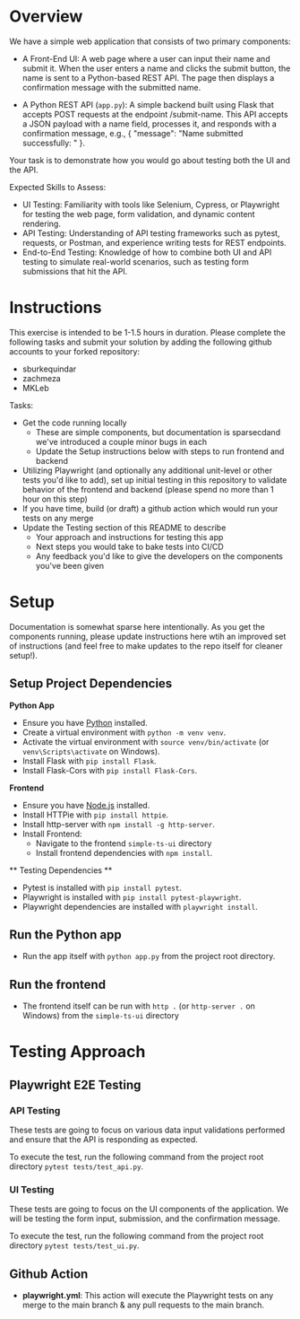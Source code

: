 # Overview

We have a simple web application that consists of two primary components:
- A Front-End UI: A web page where a user can input their name and submit it.
        When the user enters a name and clicks the submit button, the name is sent to a Python-based REST API.
        The page then displays a confirmation message with the submitted name.

- A Python REST API (`app.py`): A simple backend built using Flask that accepts POST requests at the endpoint /submit-name. This API accepts a JSON payload with a name field, processes it, and responds with a confirmation message, e.g., { "message": "Name submitted successfully: <name>" }.

Your task is to demonstrate how you would go about testing both the UI and the API. 

Expected Skills to Assess:

- UI Testing: Familiarity with tools like Selenium, Cypress, or Playwright for testing the web page, form validation, and dynamic content rendering.
- API Testing: Understanding of API testing frameworks such as pytest, requests, or Postman, and experience writing tests for REST endpoints.
- End-to-End Testing: Knowledge of how to combine both UI and API testing to simulate real-world scenarios, such as testing form submissions that hit the API.


# Instructions
This exercise is intended to be 1-1.5 hours in duration. Please complete the following tasks and submit your solution by adding the following github accounts to your forked repository:
- sburkequindar
- zachmeza
- MKLeb

Tasks:
- Get the code running locally 
    - These are simple components, but documentation is sparsecdand we've introduced a couple minor bugs in each
    - Update the Setup instructions below with steps to run frontend and backend
- Utilizing Playwright (and optionally any additional unit-level or other tests you'd  like to add), set up initial testing in this repository to validate behavior of the frontend and backend (please spend no more than 1 hour on this step)
- If you have time, build (or draft) a github action which would run your tests on any merge
- Update the Testing section of this README to describe
    - Your approach and instructions for testing this app
    - Next steps you would take to bake tests into CI/CD
    - Any feedback you'd like to give the developers on the components you've been given


# Setup

Documentation is somewhat sparse here intentionally. As you get the components running, please update instructions here wtih an improved set of instructions (and feel free to make updates to the repo itself for cleaner setup!).

## Setup Project Dependencies

**Python App**

- Ensure you have [Python](https://www.python.org) installed.
- Create a virtual environment with `python -m venv venv`.
- Activate the virtual environment with `source venv/bin/activate` (or `venv\Scripts\activate` on Windows).
- Install Flask with `pip install Flask`.
- Install Flask-Cors with `pip install Flask-Cors`.

**Frontend**

- Ensure you have [Node.js](https://nodejs.org) installed.
- Install HTTPie with `pip install httpie`.
- Install http-server with `npm install -g http-server`.
- Install Frontend: 
   - Navigate to the frontend `simple-ts-ui` directory
   - Install frontend dependencies with `npm install`.

** Testing Dependencies **

- Pytest is installed with `pip install pytest`.
- Playwright is installed with `pip install pytest-playwright`.
- Playwright dependencies are installed with `playwright install`.

## Run the Python app
- Run the app itself with `python app.py` from the project root directory.

## Run the frontend
- The frontend itself can be run with `http .` (or `http-server .` on Windows) from the `simple-ts-ui` directory

# Testing Approach

## Playwright E2E Testing

### API Testing

These tests are going to focus on various data input validations performed and ensure that the API is responding as expected.

To execute the test, run the following command from the project root directory `pytest tests/test_api.py`.

### UI Testing

These tests are going to focus on the UI components of the application. We will be testing the form input, submission, and the confirmation message.

To execute the test, run the following command from the project root directory `pytest tests/test_ui.py`.

## Github Action

- **playwright.yml**:  This action will execute the Playwright tests on any merge to the main branch & any pull requests to the main branch.
